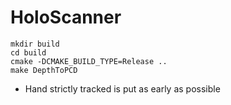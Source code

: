 # HoloScanner

```shell
mkdir build
cd build
cmake -DCMAKE_BUILD_TYPE=Release ..
make DepthToPCD
```

* Hand strictly tracked is put as early as possible